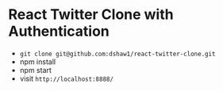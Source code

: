 # React Twitter Clone with Authentication

* `git clone git@github.com:dshaw1/react-twitter-clone.git`
* npm install
* npm start
* visit `http://localhost:8888/`
